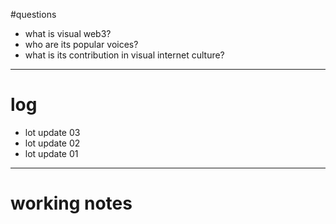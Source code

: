 #questions
- what is visual web3?
- who are its popular voices?
- what is its contribution in visual internet culture?
---
# log
- lot update 03
- lot update 02
- lot update 01
---
# working notes
